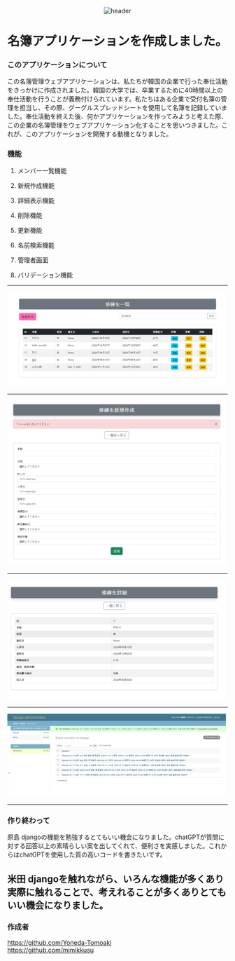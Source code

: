 <div align ="center">
 
 ![header](https://capsule-render.vercel.app/api?type=rounded&height=300&color=gradient&text=directory&desc=原米プロジェクト&descAlignY=70&descSize=25)
 </div>
<h1 align="center">名簿アプリケーションを作成しました。</h1>

### このアプリケーションについて
この名簿管理ウェブアプリケーションは、私たちが韓国の企業で行った奉仕活動をきっかけに作成されました。韓国の大学では、卒業するために40時間以上の奉仕活動を行うことが義務付けられています。私たちはある企業で受付名簿の管理を担当し、その際、グーグルスプレッドシートを使用して名簿を記録していました。奉仕活動を終えた後、何かアプリケーションを作ってみようと考えた際、この企業の名簿管理をウェブアプリケーション化することを思いつきました。これが、このアプリケーションを開発する動機となりました。

### 機能
1. メンバー一覧機能

2. 新規作成機能

3. 詳細表示機能

4. 削除機能

5. 更新機能

6. 名前検索機能

7. 管理者画面

8. バリデーション機能

---

<img src="images/base.png" width="500px">

---

<img src="images/input.png" width="500px">

---

<img src="images/detail.png" width="500px">

---

<img src="images/admin.png" width="500px">

---


### 作り終わって
原島
djangoの機能を勉強するとてもいい機会になりました。chatGPTが質問に対する回答以上の素晴らしい案を出してくれて、便利さを実感しました。これからはchatGPTを使用した質の高いコードを書きたいです。

米田
djangoを触れながら、いろんな機能が多くあり実際に触れることで、考えれることが多くありとてもいい機会になりました。
---

### 作成者

<a href="https://github.com/Yoneda-Tomoaki" target="blank_">https://github.com/Yoneda-Tomoaki<a/><br>
<a href="https://github.com/mimikkusu" target="blank_">https://github.com/mimikkusu<a/>
